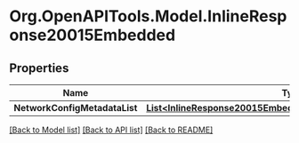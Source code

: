 
# Org.OpenAPITools.Model.InlineResponse20015Embedded

## Properties

Name | Type | Description | Notes
------------ | ------------- | ------------- | -------------
**NetworkConfigMetadataList** | [**List&lt;InlineResponse20015EmbeddedNetworkConfigMetadataList&gt;**](InlineResponse20015EmbeddedNetworkConfigMetadataList.md) |  | 

[[Back to Model list]](../README.md#documentation-for-models)
[[Back to API list]](../README.md#documentation-for-api-endpoints)
[[Back to README]](../README.md)

